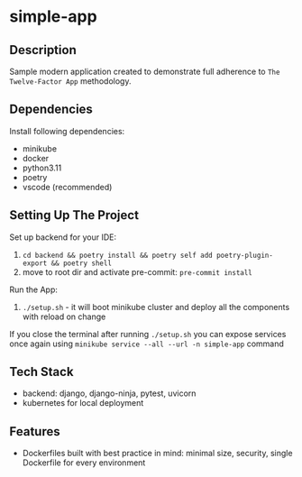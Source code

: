 # simple-app

## Description

Sample modern application created to demonstrate full adherence to `The Twelve-Factor App` methodology.

## Dependencies

Install following dependencies:

- minikube
- docker
- python3.11
- poetry
- vscode (recommended)

## Setting Up The Project

Set up backend for your IDE:

1. `cd backend && poetry install && poetry self add poetry-plugin-export && poetry shell`
2. move to root dir and activate pre-commit: `pre-commit install`

Run the App:

1. `./setup.sh` - it will boot minikube cluster and deploy all the components with reload on change

If you close the terminal after running `./setup.sh` you can expose services once again using `minikube service --all --url -n simple-app` command

## Tech Stack

- backend: django, django-ninja, pytest, uvicorn
- kubernetes for local deployment

## Features

- Dockerfiles built with best practice in mind: minimal size, security, single Dockerfile for every environment
